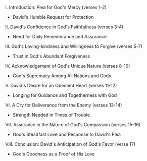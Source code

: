 I. Introduction: Plea for God's Mercy (verses 1-2)
- David's Humble Request for Protection

II. David's Confidence in God's Faithfulness (verses 3-4)
- Need for Daily Remembrance and Assurance

III. God's Loving-kindness and Willingness to Forgive (verses 5-7)
- Trust in God's Abundant Forgiveness

IV. Acknowledgement of God's Unique Nature (verses 8-10)
- God's Supremacy Among All Nations and Gods

V. David's Desire for an Obedient Heart (verses 11-12)
- Longing for Guidance and Togetherness with God

VI. A Cry for Deliverance from the Enemy (verses 13-14)
- Strength Needed in Times of Trouble

VII. Assurance in the Nature of God's Compassion (verses 15-16)
- God's Steadfast Love and Response to David's Plea

VIII. Conclusion: David's Anticipation of God's Favor (verse 17)
- God's Goodness as a Proof of His Love